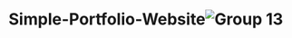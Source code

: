 # Simple-Portfolio-Website![Group 13](https://user-images.githubusercontent.com/127772255/228376301-29e01c8a-4f86-406a-bcf1-8d5919ad42b0.png)
